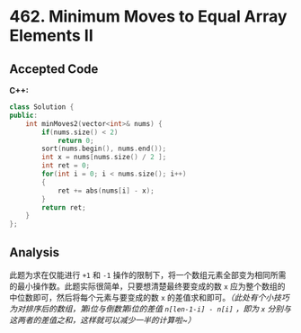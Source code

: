 # 462. Minimum Moves to Equal Array Elements II

## Accepted Code

**C++:**

```c++
class Solution {
public:
    int minMoves2(vector<int>& nums) {
        if(nums.size() < 2)
            return 0;
        sort(nums.begin(), nums.end());
        int x = nums[nums.size() / 2 ];
        int ret = 0;
        for(int i = 0; i < nums.size(); i++)
        {
            ret += abs(nums[i] - x);
        }
        return ret;
    }
};
```



## Analysis

此题为求在仅能进行 `+1` 和 `-1` 操作的限制下，将一个数组元素全部变为相同所需的最小操作数。此题实际很简单，只要想清楚最终要变成的数 `x` 应为整个数组的中位数即可，然后将每个元素与要变成的数 `x` 的差值求和即可。*（此处有个小技巧为对排序后的数组，第i位与倒数第i位的差值 `n[len-1-i] - n[i]` ，即为 `x` 分别与这两者的差值之和，这样就可以减少一半的计算啦~）*
